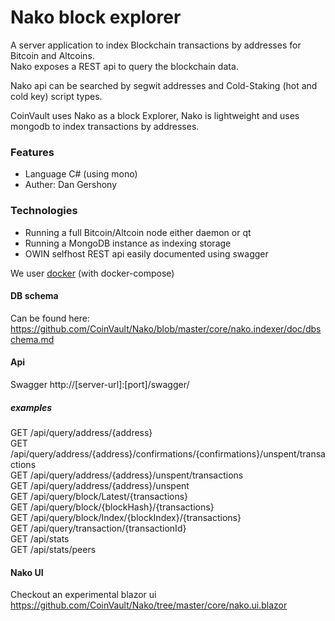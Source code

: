 # Nako block explorer
A server application to index Blockchain transactions by addresses for Bitcoin and Altcoins.  
Nako exposes a REST api to query the blockchain data.

Nako api can be searched by segwit addresses and Cold-Staking (hot and cold key) script types.

CoinVault uses Nako as a block Explorer, Nako is lightweight and uses mongodb to index transactions by addresses.

### Features
- Language C# (using mono)
- Auther: Dan Gershony

### Technologies
- Running a full Bitcoin/Altcoin node either daemon or qt 
- Running a MongoDB instance as indexing storage
- OWIN selfhost REST api easily documented using swagger

We user [docker](https://www.docker.com/) (with docker-compose)

#### DB schema
Can be found here:  
https://github.com/CoinVault/Nako/blob/master/core/nako.indexer/doc/dbschema.md

#### Api
Swagger http://[server-url]:[port]/swagger/

##### examples
GET /api/query/address/{address}  
GET /api/query/address/{address}/confirmations/{confirmations}/unspent/transactions  
GET /api/query/address/{address}/unspent/transactions  
GET /api/query/address/{address}/unspent  
GET /api/query/block/Latest/{transactions}  
GET /api/query/block/{blockHash}/{transactions}  
GET /api/query/block/Index/{blockIndex}/{transactions}  
GET /api/query/transaction/{transactionId}  
GET /api/stats  
GET /api/stats/peers  

#### Nako UI
Checkout an experimental blazor ui  
https://github.com/CoinVault/Nako/tree/master/core/nako.ui.blazor
